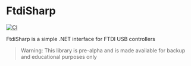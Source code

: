 # FtdiSharp

[![CI](https://github.com/swharden/FtdiSharp/actions/workflows/ci.yaml/badge.svg)](https://github.com/swharden/FtdiSharp/actions/workflows/ci.yaml)

FtdiSharp is a simple .NET interface for FTDI USB controllers

> Warning: This library is pre-alpha and is made available for backup and educational purposes only